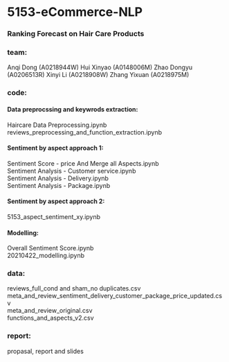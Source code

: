 # 5153-eCommerce-NLP

### Ranking Forecast on Hair Care Products

### team: 

Anqi Dong (A0218944W)
Hui Xinyao (A0148006M) 
Zhao Dongyu (A0206513R)
Xinyi Li (A0218908W)
Zhang Yixuan (A0218975M)

### code:

#### Data preprocssing and keywrods extraction:  

Haircare Data Preprocessing.ipynb  
reviews_preprocessing_and_function_extraction.ipynb  


#### Sentiment by aspect approach 1:

Sentiment Score - price And Merge all Aspects.ipynb  
Sentiment Analysis - Customer service.ipynb  
Sentiment Analysis - Delivery.ipynb  
Sentiment Analysis - Package.ipynb  


#### Sentiment by aspect approach 2:  

5153_aspect_sentiment_xy.ipynb  


#### Modelling:  

Overall Sentiment Score.ipynb  
20210422_modelling.ipynb  


### data:

reviews_full_cond and sham_no duplicates.csv  
meta_and_review_sentiment_delivery_customer_package_price_updated.csv  
meta_and_review_original.csv  
functions_and_aspects_v2.csv  

### report:

propasal, report and slides


